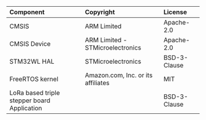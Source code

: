 | Component                                    | Copyright                          | License                                          |
|:---------                                    |:----------                         |:-------                                          |
| CMSIS                                        | ARM Limited                        | Apache-2.0                                       |
| CMSIS Device                                 | ARM Limited - STMicroelectronics   | Apache-2.0                                       |
| STM32WL HAL                                  | STMicroelectronics                 | BSD-3-Clause                                     |
| FreeRTOS kernel                              | Amazon.com, Inc. or its affiliates | MIT                                              |
| LoRa based triple stepper board Application  |                                    | BSD-3-Clause                                     |